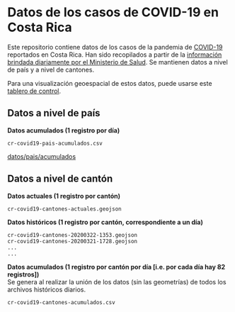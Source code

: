 # Datos de los casos de COVID-19 en Costa Rica
Este repositorio contiene datos de los casos de la pandemia de [COVID-19](https://es.wikipedia.org/wiki/COVID-19) reportados en Costa Rica. Han sido recopilados a partir de la [información brindada diariamente por el Ministerio de Salud](https://github.com/covid19-cr/covid19-cr/tree/master/prensa/comunicados-ministerio-salud). Se mantienen datos a nivel de país y a nivel de cantones.

Para una visualización geoespacial de estos datos, puede usarse este [tablero de control](https://geocatie.maps.arcgis.com/apps/opsdashboard/index.html#/fb483593297147b7a92e16115e8f931b).

## Datos a nivel de país
**Datos acumulados (1 registro por día)**  
```
cr-covid19-pais-acumulados.csv
```
[datos/pais/acumulados](https://github.com/covid19-cr/covid19-cr/tree/master/datos/pais/acumulados)

## Datos a nivel de cantón
**Datos actuales (1 registro por cantón)**  
```
cr-covid19-cantones-actuales.geojson
```

**Datos históricos (1 registro por cantón, correspondiente a un día)**
```
cr-covid19-cantones-20200322-1353.geojson
cr-covid19-cantones-20200321-1728.geojson
...
...
```

**Datos acumulados (1 registro por cantón por día [i.e. por cada día hay 82 registros])**  
Se genera al realizar la unión de los datos (sin las geometrías) de todos los archivos históricos diarios.
```
cr-covid19-cantones-acumulados.csv
```
